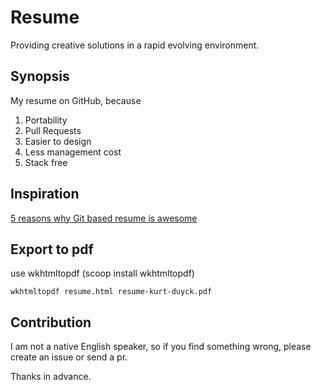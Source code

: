 # Resume

Providing creative solutions in a rapid evolving environment.

## Synopsis

My resume on GitHub, because 
1. Portability
2. Pull Requests
3. Easier to design
4. Less management cost
5. Stack free

## Inspiration

[5 reasons why Git based resume is awesome](https://dev.to/acro5piano/5-reasons-why-git-based-resume-is-awesome-127)

## Export to pdf 

use wkhtmltopdf (scoop install wkhtmltopdf) 

` wkhtmltopdf resume.html resume-kurt-duyck.pdf `


## Contribution

I am not a native English speaker, so if you find something wrong, please create an issue or send a pr.

Thanks in advance.

